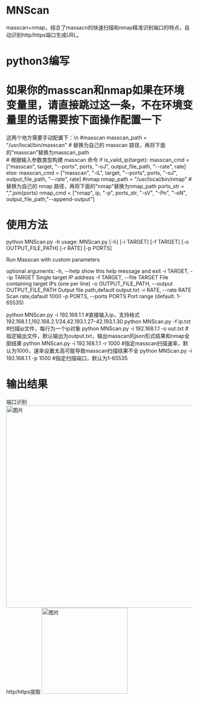 # MNScan
masscan+nmap，结合了massacn的快速扫描和nmap精准识别端口的特点，自动识别http/https端口生成URL。
# python3编写
# 如果你的masscan和nmap如果在环境变量里，请直接跳过这一条，不在环境变量里的话需要按下面操作配置一下
这两个地方需要手动配置下：\n
#masscan
    masscan_path = "/usr/local/bin/masscan"  # 替换为自己的 masscan 路径，再将下面的"masscan"替换为masscan_path  
    # 根据输入参数类型构建 masscan 命令
    if is_valid_ip(target):
        masscan_cmd = ["masscan", target, "--ports", ports, "-oJ", output_file_path, "--rate", rate]
    else:
        masscan_cmd = ["masscan", "-iL", target, "--ports", ports, "-oJ", output_file_path, "--rate", rate]
#nmap
    nmap_path = "/usr/local/bin/nmap"    # 替换为自己的 nmap 路径，再将下面的"nmap"替换为nmap_path
    ports_str = ",".join(ports)
    nmap_cmd = ["nmap", ip, "-p", ports_str, "-sV", "-Pn", "-oN", output_file_path,"--append-output"]

# 使用方法
python MNScan.py -h
usage: MNScan.py [-h] [-i TARGET] [-f TARGET] [-o OUTPUT_FILE_PATH] [-r RATE]
                 [-p PORTS]

Run Masscan with custom parameters

optional arguments:
  -h, --help            show this help message and exit
  -i TARGET, --ip TARGET
                        Single target IP address
  -f TARGET, --file TARGET
                        File containing target IPs (one per line)
  -o OUTPUT_FILE_PATH, --output OUTPUT_FILE_PATH
                        Output file path,default output.txt
  -r RATE, --rate RATE  Scan rate,dafault 1000
  -p PORTS, --ports PORTS
                        Port range (default: 1-65535)
                        
python MNScan.py -i 192.168.1.1  #直接输入ip，支持格式192.168.1.1,192.168.2.1/24,42.193.1.27-42.193.1.30
python MNScan.py -f ip.txt  #扫描ip文件，每行为一个ip对象
python MNScan.py -i 192.168.1.1 -o out.txt  #指定输出文件，默认输出为output.txt，输出masscan的json形式结果和nmap全部结果
python MNScan.py -i 192.168.1.1 -r 1000  #指定masscan扫描速率，默认为1000，速率设置太高可能导致masscan扫描结果不全
python MNScan.py -i 192.168.1.1 -p 1000  #指定扫描端口，默认为1-65535

#  输出结果
端口识别
<img width="546" alt="图片" src="https://github.com/Catchf1r3/MNScan/assets/110521424/4f0ffff5-1af6-4efb-b5ba-6b66381f9096">
http/https提取
<img width="232" alt="图片" src="https://github.com/Catchf1r3/MNScan/assets/110521424/076baf2d-f230-485d-8a9f-56838ac72bc4">
